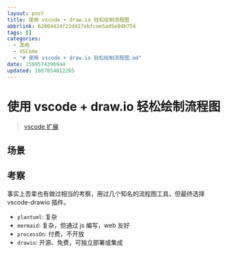 ```yaml
---
layout: post
title: 使用 vscode + draw.io 轻松绘制流程图
abbrlink: 62804424f22d417ebfcee5ad5e04b754
tags: []
categories:
  - 其他
  - VSCode
  - "# 使用 vscode + draw.io 轻松绘制流程图.md"
date: 1599574396944
updated: 1607854812265
---
```


# 使用 vscode + draw\.io 轻松绘制流程图

> [vscode 扩展](https://marketplace.visualstudio.com/items?itemName=hediet.vscode-drawio-insiders-build)

## 场景

## 考察

事实上吾辈也有做过相当的考察，用过几个知名的流程图工具，但最终选择 vscode-drawio 插件。

*   `plantuml`: 复杂
*   `mermaid`: 复杂，但通过 js 编写，web 友好
*   `processOn`: 付费，不开放
*   `drawio`: 开源、免费，可独立部署或集成
